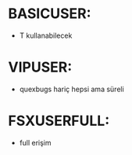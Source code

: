 # BASICUSER:
- T kullanabilecek
# VIPUSER:
- quexbugs hariç hepsi ama süreli
# FSXUSERFULL:
- full erişim